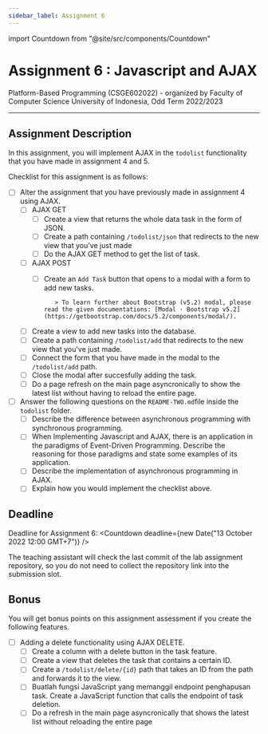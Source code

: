 ```yaml
---
sidebar_label: Assignment 6
---
```


import Countdown from "@site/src/components/Countdown"

# Assignment 6 : Javascript and AJAX

Platform-Based Programming (CSGE602022) - organized by Faculty of Computer Science
University of Indonesia, Odd Term 2022/2023

---

## Assignment Description

In this assignment, you will implement AJAX in the `todolist` functionality that you have made in assignment 4 and 5.

Checklist for this assignment is as follows:

- [ ] Alter the assignment that you have previously made in assignment 4 using AJAX.
  - [ ] AJAX GET
    - [ ] Create a view that returns the whole data task in the form of JSON.
    - [ ] Create a path containing `/todolist/json` that redirects to the new view that you've just made
    - [ ] Do the AJAX GET method to get the list of task.
  - [ ] AJAX POST
    - [ ] Create an `Add Task` button that opens to a modal with a form to add new tasks.

             > To learn further about Bootstrap (v5.2) modal, please read the given documentations: [Modal · Bootstrap v5.2](https://getbootstrap.com/docs/5.2/components/modal/).

  - [ ] Create a view to add new tasks into the database.
  - [ ] Create a path containing `/todolist/add` that redirects to the new view that you've just made.
  - [ ] Connect the form that you have made in the modal to the `/todolist/add` path.
  - [ ] Close the modal after succesfully adding the task.
  - [ ] Do a page refresh on the main page asyncronically to show the latest list without having to reload the entire page.
- [ ] Answer the following questions on the `README-TWO.md`file inside the `todolist` folder.
  - [ ] Describe the difference between asynchronous programming with synchronous programming.
  - [ ] When Implementing Javascript and AJAX, there is an application in the paradigms of Event-Driven Programming. Describe the reasoning for those paradigms and state some examples of its application.
  - [ ] Describe the implementation of asynchronous programming in AJAX.
  - [ ] Explain how you would implement the checklist above.

## Deadline

Deadline for Assignment 6: <Countdown deadline={new Date("13 October 2022 12:00 GMT+7")} />

The teaching assistant will check the last commit of the lab assignment repository, so you do not need to collect the repository link into the submission slot.

## Bonus

You will get bonus points on this assignment assessment if you create the following features.

- [ ] Adding a delete functionality using AJAX DELETE.
  - [ ] Create a column with a delete button in the task feature.
  - [ ] Create a view that deletes the task that contains a certain ID.
  - [ ] Create a `/todolist/delete/{id}` path that takes an ID from the path and forwards it to the view.
  - [ ] Buatlah fungsi JavaScript yang memanggil endpoint penghapusan task. Create a JavaScript function that calls the endpoint of task deletion.
  - [ ] Do a refresh in the main page asyncronically that shows the latest list without reloading the entire page
